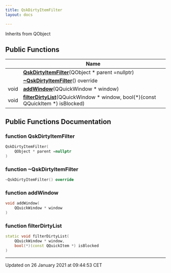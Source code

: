 ```yaml
---
title: QskDirtyItemFilter
layout: docs

---
```





Inherits from QObject

## Public Functions

|                | Name           |
| -------------- | -------------- |
| | **[QskDirtyItemFilter](/docs/classes/class_qsk_dirty_item_filter/#function-qskdirtyitemfilter)**(QObject * parent =nullptr) |
| | **[~QskDirtyItemFilter](/docs/classes/class_qsk_dirty_item_filter/#function-~qskdirtyitemfilter)**() override |
| void | **[addWindow](/docs/classes/class_qsk_dirty_item_filter/#function-addwindow)**(QQuickWindow * window) |
| void | **[filterDirtyList](/docs/classes/class_qsk_dirty_item_filter/#function-filterdirtylist)**(QQuickWindow * window, bool(*)(const QQuickItem *) isBlocked) |

## Public Functions Documentation

### function QskDirtyItemFilter

```cpp
QskDirtyItemFilter(
    QObject * parent =nullptr
)
```


### function ~QskDirtyItemFilter

```cpp
~QskDirtyItemFilter() override
```


### function addWindow

```cpp
void addWindow(
    QQuickWindow * window
)
```


### function filterDirtyList

```cpp
static void filterDirtyList(
    QQuickWindow * window,
    bool(*)(const QQuickItem *) isBlocked
)
```


-------------------------------

Updated on 26 January 2021 at 09:44:53 CET